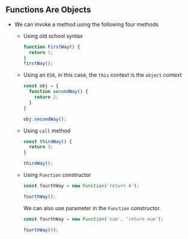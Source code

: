 ## Functions Are Objects

- We can invoke a method using the following four methods

  - Using old school syntax
    ```js
    function FirstWay() {
      return 1;
    }
    firstWay();
    ```
  - Using an `ES6`, in this case, the `this` context is the `object` context

    ```js
    const obj = {
      function secondWay() {
        return 2;
      }
    }

    obj.secondWay();
    ```

  - Using `call` method

    ```js
    const thirdWay() {
      return 3;
    }

    thirdWay();
    ```

  - Using `Function` constructor

    ```js
    const fourthWay = new Function('return 4');

    fourthWay();
    ```

    We can also use parameter in the `Function` constructor.

    ```js
    const fourthWay = new Function('num', 'return num');

    fourthWay(4);
    ```
